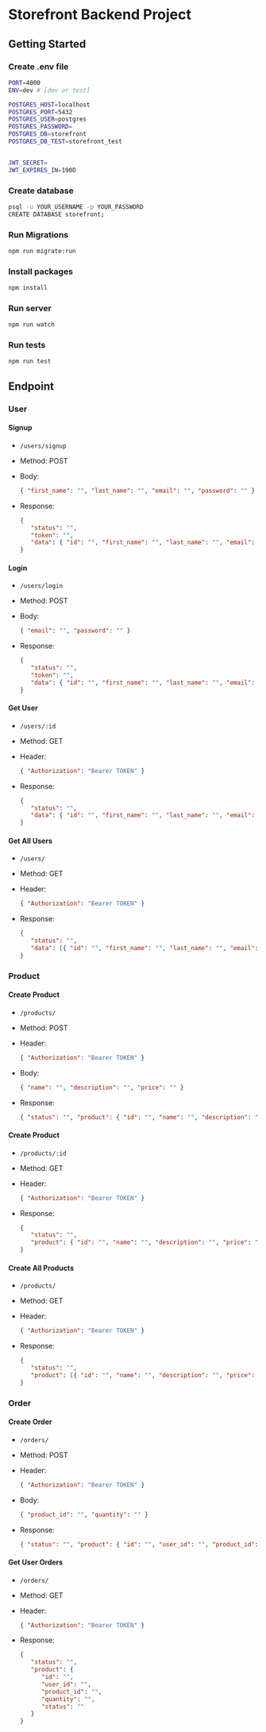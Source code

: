 # Storefront Backend Project

## Getting Started

### Create .env file

```sh
PORT=4000
ENV=dev # [dev or test]

POSTGRES_HOST=localhost
POSTGRES_PORT=5432
POSTGRES_USER=postgres
POSTGRES_PASSWORD=
POSTGRES_DB=storefront
POSTGRES_DB_TEST=storefront_test


JWT_SECRET=
JWT_EXPIRES_IN=190D
```

### Create database

```sh
psql -u YOUR_USERNAME -p YOUR_PASSWORD
CREATE DATABASE storefront;
```

### Run Migrations

```sh
npm run migrate:run
```

### Install packages

```bash
npm install
```

### Run server

```bash
npm run watch
```

### Run tests

```bash
npm run test
```

## Endpoint

### User

#### Signup

-  `/users/signup` <br>
-  Method: POST <br>
-  Body:

   ```json
   { "first_name": "", "last_name": "", "email": "", "password": "" }
   ```

-  Response:
   ```json
   {
      "status": "",
      "token": "",
      "data": { "id": "", "first_name": "", "last_name": "", "email": "" }
   }
   ```

#### Login

-  `/users/login` <br>
-  Method: POST <br>
-  Body:
   ```json
   { "email": "", "password": "" }
   ```
-  Response:

   ```json
   {
      "status": "",
      "token": "",
      "data": { "id": "", "first_name": "", "last_name": "", "email": "" }
   }
   ```

#### Get User

-  `/users/:id` <br>
-  Method: GET <br>
-  Header:

   ```json
   { "Authorization": "Bearer TOKEN" }
   ```

-  Response:

   ```json
   {
      "status": "",
      "data": { "id": "", "first_name": "", "last_name": "", "email": "" }
   }
   ```

#### Get All Users

-  `/users/` <br>
-  Method: GET <br>
-  Header:

   ```json
   { "Authorization": "Bearer TOKEN" }
   ```

-  Response:

   ```json
   {
      "status": "",
      "data": [{ "id": "", "first_name": "", "last_name": "", "email": "" }]
   }
   ```

### Product

#### Create Product

-  `/products/` <br>
-  Method: POST <br>
-  Header:

   ```json
   { "Authorization": "Bearer TOKEN" }
   ```

-  Body:
   ```json
   { "name": "", "description": "", "price": "" }
   ```
-  Response:

   ````json
   { "status": "", "product": { "id": "", "name": "", "description": "", "price": ""} }

   ````

#### Create Product

-  `/products/:id` <br>
-  Method: GET <br>
-  Header:

   ```json
   { "Authorization": "Bearer TOKEN" }
   ```

-  Response:
   ```json
   {
      "status": "",
      "product": { "id": "", "name": "", "description": "", "price": "" }
   }
   ```

#### Create All Products

-  `/products/` <br>
-  Method: GET <br>
-  Header:

   ```json
   { "Authorization": "Bearer TOKEN" }
   ```

-  Response:
   ```json
   {
      "status": "",
      "product": [{ "id": "", "name": "", "description": "", "price": "" }]
   }
   ```

### Order

#### Create Order

-  `/orders/` <br>
-  Method: POST <br>
-  Header:

   ```json
   { "Authorization": "Bearer TOKEN" }
   ```

-  Body:
   ```json
   { "product_id": "", "quantity": "" }
   ```
-  Response:

   ```json
   { "status": "", "product": { "id": "", "user_id": "", "product_id": "", "quantity": "", "status"": ""} }
   ```

#### Get User Orders

-  `/orders/` <br>
-  Method: GET <br>
-  Header:

   ```json
   { "Authorization": "Bearer TOKEN" }
   ```

-  Response:

   ```json
   {
      "status": "",
      "product": {
         "id": "",
         "user_id": "",
         "product_id": "",
         "quantity": "",
         "status": ""
      }
   }
   ```

